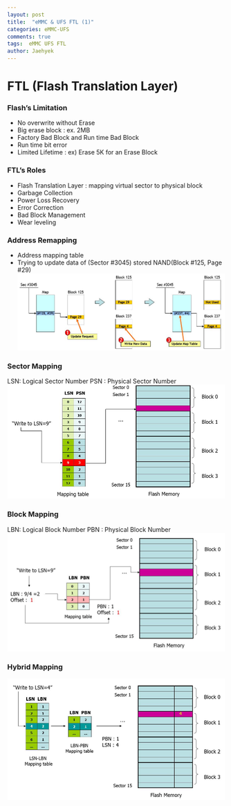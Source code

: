 ```yaml
---
layout: post
title:  "eMMC & UFS FTL (1)"
categories: eMMC-UFS
comments: true
tags:  eMMC UFS FTL
author: Jaehyek
---
```


# FTL (Flash Translation Layer)

### Flash’s Limitation
- No overwrite without Erase
- Big erase block : ex. 2MB
- Factory Bad Block and Run time Bad Block
- Run time bit error
- Limited Lifetime : ex) Erase 5K for an Erase Block

### FTL’s Roles
- Flash Translation Layer : mapping virtual sector to physical block
- Garbage Collection
- Power Loss Recovery
- Error Correction
- Bad Block Management
- Wear leveling

### Address Remapping
- Address mapping table
- Trying to update data of (Sector #3045) stored NAND(Block #125, Page #29)
![001](/img/2016-12-07-eMMC-UFS-FTL-1/001.JPG)

### Sector Mapping
LSN: Logical Sector Number
PSN : Physical Sector Number
![002](/img/2016-12-07-eMMC-UFS-FTL-1/002.JPG)

### Block Mapping
LBN: Logical Block Number
PBN : Physical Block Number
![003](/img/2016-12-07-eMMC-UFS-FTL-1/003.JPG)

### Hybrid Mapping
![004](/img/2016-12-07-eMMC-UFS-FTL-1/004.JPG)